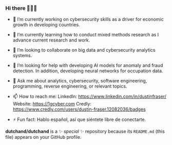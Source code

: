 ### Hi there 👋🤖💫



- 🔭 I’m currently working on cybersecurity skills as a driver for economic growth in developing countries.

- 🌱 I’m currently learning how to conduct mixed methods research as I advance current research and work. 

- 👯 I’m looking to collaborate on big data and cybersecurity analytics systems. 

- 🤔 I’m looking for help with developing AI models for anomaly and fraud detection. In addition, developing neural networks for occupation data.

- 💬 Ask me about analytics, cybersecurity, software engineering, programming, reverse engineering, or relevant topics. 

- 📫 How to reach me: 
                      LinkedIn: https://www.linkedin.com/in/dustinfraser/
                      Website: https://1gcyber.com
                      Credly: https://www.credly.com/users/dustin-fraser.12082036/badges
- ⚡ Fun fact: Hablo español, así que siéntete libre de conectarte.


**dutchand/dutchand** is a ✨ _special_ ✨ repository because its `README.md` (this file) appears on your GitHub profile.
